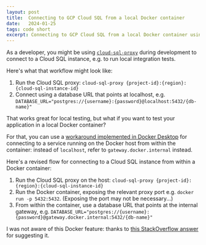 ```yaml
---
layout: post
title:  Connecting to GCP Cloud SQL from a local Docker container 
date:   2024-01-25
tags: code short
excerpt: Connecting to GCP Cloud SQL from a local Docker container using host.docker.internal
---
```


As a developer, you might be using [`cloud-sql-proxy`](https://cloud.google.com/sql/docs/mysql/sql-proxy) during development to connect to a Cloud SQL instance, e.g. to run local integration tests.

Here's what that workflow might look like:

 1. Run the Cloud SQL proxy: `cloud-sql-proxy {project-id}:{region}:{cloud-sql-instance-id}`
 2. Connect using a database URL that points at localhost, e.g. `DATABASE_URL="postgres://{username}:{password}@localhost:5432/{db-name}"`

That works great for local testing, but what if you want to test your application in a local Docker container?

For that, you can use a [workaround implemented in Docker Desktop](https://docs.docker.com/desktop/networking/#use-cases-and-workarounds-for-all-platforms) for connecting to a service running on the Docker host from within the container: instead of `localhost`, refer to `gateway.docker.internal` instead.

Here's a revised flow for connecting to a Cloud SQL instance from within a Docker container:

 1. Run the Cloud SQL proxy on the host: `cloud-sql-proxy {project-id}:{region}:{cloud-sql-instance-id}`
 2. Run the Docker container, exposing the relevant proxy port e.g. `docker run -p 5432:5432`. (Exposing the port may not be necessary...)
 2. From within the container, use a database URL that points at the internal gateway, e.g. `DATABASE_URL="postgres://{username}:{password}@gateway.docker.internal:5432/{db-name}"`

I was not aware of this Docker feature: thanks to [this StackOverflow answer](https://stackoverflow.com/a/75176302/4146714) for suggesting it.
